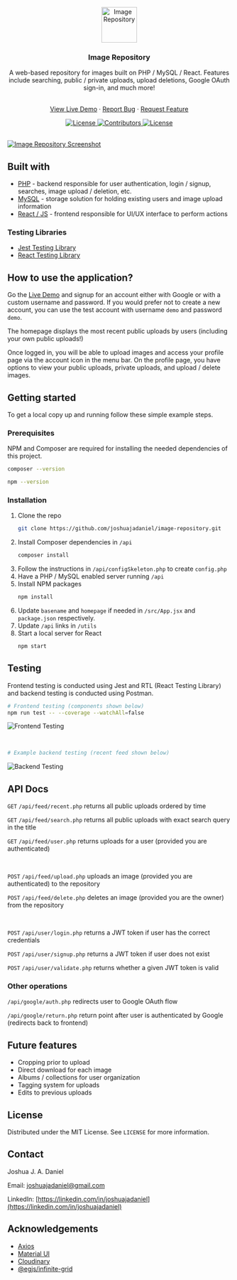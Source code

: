 <div align="center">
  <br />
  <a href="https://joshuajadaniel.com/image-repository/build">
    <img src="https://joshuajadaniel.com/image-repository/showcase/logo.png" alt="Image Repository" width="auto" height="80">
  </a>
  <h3>Image Repository</h3>
  A web-based repository for images built on PHP / MySQL / React. Features include searching, public / private uploads, upload deletions, Google OAuth sign-in, and much more!
  <br />
  <br />
  <p> 
    <a href="https://joshuajadaniel.com/image-repository/build">View Live Demo</a>
    ·
    <a href="https://github.com/joshuajadaniel/image-repository/issues/new">Report Bug</a>
    ·
    <a href="https://github.com/joshuajadaniel/image-repository/issues/new">Request Feature</a>
  </p>

  <a href="https://linkedin.com/in/joshuajadaniel">
    <img alt="License" src="https://img.shields.io/badge/-LinkedIn-gray.svg?logo=linkedin" />
  </a>
  <a href="https://github.com/joshuajadaniel/image-repository/graphs/contributors">
    <img alt="Contributors" src="https://img.shields.io/github/contributors/joshuajadaniel/image-repository?color=green" />
  </a>
  <a href="https://github.com/joshuajadaniel/image-repository/blob/master/LICENSE">
    <img alt="License" src="https://img.shields.io/github/license/joshuajadaniel/image-repository" />
  </a>
  <br />
  <br />
</div>

[![Image Repository Screenshot](https://joshuajadaniel.com/image-repository/showcase/image-repository.jpg)](https://joshuajadaniel.com/image-repository/build)




## Built with
* [PHP](https://www.php.net) - backend responsible for user authentication, login / signup, searches, image upload / deletion, etc.
* [MySQL](https://www.mysql.com) - storage solution for holding existing users and image upload information
* [React / JS](https://reactjs.org) - frontend responsible for UI/UX interface to perform actions

### Testing Libraries
* [Jest Testing Library](https://jestjs.io)
* [React Testing Library](https://testing-library.com/docs/react-testing-library/intro)




## How to use the application?
Go the [Live Demo](https://joshuajadaniel.com/image-repository/build) and signup for an account either with Google or with a custom username and password. If you would prefer not to create a new account, you can use the test account with username `demo` and password `demo`.

The homepage displays the most recent public uploads by users (including your own public uploads!)

Once logged in, you will be able to upload images and access your profile page via the account icon in the menu bar. On the profile page, you have options to view your public uploads, private uploads, and upload / delete images.




## Getting started
To get a local copy up and running follow these simple example steps.

### Prerequisites
NPM and Composer are required for installing the needed dependencies of this project.
```sh
composer --version
```
```sh
npm --version
```

### Installation
1. Clone the repo
   ```sh
   git clone https://github.com/joshuajadaniel/image-repository.git
   ```
2. Install Composer dependencies in `/api`
   ```sh
   composer install
   ```
3. Follow the instructions in `/api/configSkeleton.php` to create `config.php`
4. Have a PHP / MySQL enabled server running `/api`
5. Install NPM packages
   ```sh
   npm install
   ```
6. Update `basename` and `homepage` if needed in `/src/App.jsx` and `package.json` respectively.
7. Update `/api` links in `/utils`
8. Start a local server for React
   ```sh
   npm start
   ```




## Testing
Frontend testing is conducted using Jest and RTL (React Testing Library) and backend testing is conducted using Postman.

```sh
# Frontend testing (components shown below)
npm run test -- --coverage --watchAll=false
```
![Frontend Testing](https://joshuajadaniel.com/image-repository/showcase/frontend-testing.png)

<br />

```sh
# Example backend testing (recent feed shown below)
```
![Backend Testing](https://joshuajadaniel.com/image-repository/showcase/backend-testing.png)




## API Docs
```GET``` ```/api/feed/recent.php``` returns all public uploads ordered by time

```GET``` ```/api/feed/search.php``` returns all public uploads with exact search query in the title

```GET``` ```/api/feed/user.php``` returns uploads for a user (provided you are authenticated)

<br />

```POST``` ```/api/feed/upload.php``` uploads an image (provided you are authenticated) to the repository

```POST``` ```/api/feed/delete.php``` deletes an image (provided you are the owner) from the repository

<br />

```POST``` ```/api/user/login.php``` returns a JWT token if user has the correct credentials

```POST``` ```/api/user/signup.php``` returns a JWT token if user does not exist

```POST``` ```/api/user/validate.php``` returns whether a given JWT token is valid

### Other operations
```/api/google/auth.php``` redirects user to Google OAuth flow

```/api/google/return.php``` return point after user is authenticated by Google (redirects back to frontend)




## Future features
* Cropping prior to upload
* Direct download for each image
* Albums / collections for user organization
* Tagging system for uploads
* Edits to previous uploads




## License
Distributed under the MIT License. See `LICENSE` for more information.




## Contact
Joshua J. A. Daniel

Email: joshuajadaniel@gmail.com

LinkedIn: [https://linkedin.com/in/joshuajadaniel](https://linkedin.com/in/joshuajadaniel)




## Acknowledgements
* [Axios](https://github.com/axios/axios)
* [Material UI](https://material-ui.com)
* [Cloudinary](https://cloudinary.com)
* [@egjs/infinite-grid](https://github.com/naver/egjs-infinitegrid)
